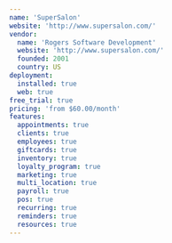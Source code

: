 ```yaml
---
name: 'SuperSalon'
website: 'http://www.supersalon.com/'
vendor:
  name: 'Rogers Software Development'
  website: 'http://www.supersalon.com/'
  founded: 2001
  country: US
deployment:
  installed: true
  web: true
free_trial: true
pricing: 'from $60.00/month'
features:
  appointments: true
  clients: true
  employees: true
  giftcards: true
  inventory: true
  loyalty_program: true
  marketing: true
  multi_location: true
  payroll: true
  pos: true
  recurring: true
  reminders: true
  resources: true
---
```


